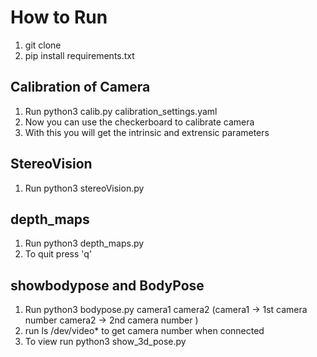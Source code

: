 # How to Run

1. git clone
2. pip install requirements.txt


## Calibration of Camera

1. Run python3 calib.py calibration_settings.yaml
2. Now you can use the checkerboard to calibrate camera
3. With this you will get the intrinsic and extrensic parameters 

## StereoVision

1. Run python3 stereoVision.py

## depth_maps 

1. Run python3 depth_maps.py
2. To quit press 'q'

## showbodypose and BodyPose

1. Run python3 bodypose.py camera1 camera2  (camera1 -> 1st camera number camera2 -> 2nd camera number ) 
2. run ls /dev/video* to get camera number when connected
3. To view run python3 show_3d_pose.py

 




